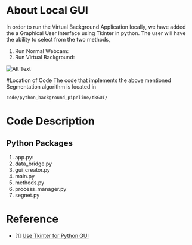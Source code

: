 # About Local GUI
In order to run the Virtual Background Application locally, we have added the a
Graphical User Interface using Tkinter in python. The user will have the ability to select from the two methods,
1. Run Normal Webcam:
2. Run Virtual Background:


![Alt Text](https://github.com/kenil-shah/Streamix/blob/master/data/readme_files/localGUI.PNG)

#Location of Code
The code that implements the above mentioned Segmentation algorithm is located in
```
code/python_background_pipeline/tkGUI/
```

# Code Description
## Python Packages
1. app.py:
2. data_bridge.py
3. gui_creator.py
4. main.py
5. methods.py
6. process_manager.py
7. segnet.py

# Reference
- [1] [Use Tkinter for Python GUI](https://docs.python.org/3/library/tkinter.html)